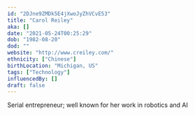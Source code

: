 ```yaml
---
id: "2DJne9ZMDk5E4jXwoJyZhVCvE53"
title: "Carol Reiley"
aka: []
date: "2021-05-24T00:25:29"
dob: "1982-08-20"
dod: ""
website: "http://www.creiley.com/"
ethnicity: ["Chinese"]
birthLocation: "Michigan, US"
tags: ["Technology"]
influencedBy: []
draft: false
---
```


Serial entrepreneur; well known for her work in robotics and AI
